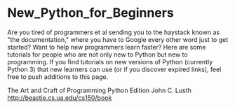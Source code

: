 New_Python_for_Beginners
========================

Are you tired of programmers et al sending you to the haystack known as "the documentation," where you have to Google every other word just to get started? Want to help new programmers learn faster? Here are some tutorials for people who are not only new to Python but new to programming. If you find tutorials on new versions of Python (currently Python 3) that new learners can use (or if you discover expired links), feel free to push additions to this page.

The Art and Craft of Programming
Python Edition
John C. Lusth
http://beastie.cs.ua.edu/cs150/book


